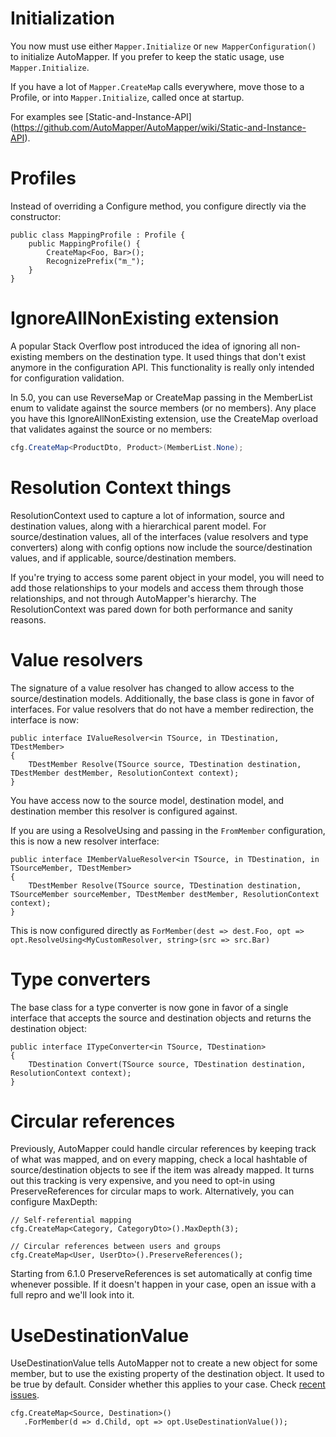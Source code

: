 # Initialization

You now must use either `Mapper.Initialize` or `new MapperConfiguration()` to initialize AutoMapper. If you prefer to keep the static usage, use `Mapper.Initialize`.

If you have a lot of `Mapper.CreateMap` calls everywhere, move those to a Profile, or into `Mapper.Initialize`, called once at startup. 

For examples see [Static-and-Instance-API] (https://github.com/AutoMapper/AutoMapper/wiki/Static-and-Instance-API).

# Profiles

Instead of overriding a Configure method, you configure directly via the constructor:

```
public class MappingProfile : Profile {
    public MappingProfile() {
        CreateMap<Foo, Bar>();
        RecognizePrefix("m_");
    }
}
```

# IgnoreAllNonExisting extension

A popular Stack Overflow post introduced the idea of ignoring all non-existing members on the destination type. It used things that don't exist anymore in the configuration API. This functionality is really only intended for configuration validation.

In 5.0, you can use ReverseMap or CreateMap passing in the MemberList enum to validate against the source members (or no members). Any place you have this IgnoreAllNonExisting extension, use the CreateMap overload that validates against the source or no members:

```c#
cfg.CreateMap<ProductDto, Product>(MemberList.None);
```

# Resolution Context things

ResolutionContext used to capture a lot of information, source and destination values, along with a hierarchical parent model. For source/destination values, all of the interfaces (value resolvers and type converters) along with config options now include the source/destination values, and if applicable, source/destination members.

If you're trying to access some parent object in your model, you will need to add those relationships to your models and access them through those relationships, and not through AutoMapper's hierarchy. The ResolutionContext was pared down for both performance and sanity reasons.

# Value resolvers

The signature of a value resolver has changed to allow access to the source/destination models. Additionally, the base class is gone in favor of interfaces. For value resolvers that do not have a member redirection, the interface is now:

```
public interface IValueResolver<in TSource, in TDestination, TDestMember>
{
    TDestMember Resolve(TSource source, TDestination destination, TDestMember destMember, ResolutionContext context);
}
```

You have access now to the source model, destination model, and destination member this resolver is configured against.

If you are using a ResolveUsing and passing in the `FromMember` configuration, this is now a new resolver interface:

```
public interface IMemberValueResolver<in TSource, in TDestination, in TSourceMember, TDestMember>
{
    TDestMember Resolve(TSource source, TDestination destination, TSourceMember sourceMember, TDestMember destMember, ResolutionContext context);
}
```

This is now configured directly as `ForMember(dest => dest.Foo, opt => opt.ResolveUsing<MyCustomResolver, string>(src => src.Bar)`

# Type converters

The base class for a type converter is now gone in favor of a single interface that accepts the source and destination objects and returns the destination object:

```
public interface ITypeConverter<in TSource, TDestination>
{
    TDestination Convert(TSource source, TDestination destination, ResolutionContext context);
}
```

# Circular references

Previously, AutoMapper could handle circular references by keeping track of what was mapped, and on every mapping, check a local hashtable of source/destination objects to see if the item was already mapped. It turns out this tracking is very expensive, and you need to opt-in using PreserveReferences for circular maps to work. Alternatively, you can configure MaxDepth:

```
// Self-referential mapping
cfg.CreateMap<Category, CategoryDto>().MaxDepth(3);

// Circular references between users and groups
cfg.CreateMap<User, UserDto>().PreserveReferences();
```
Starting from 6.1.0 PreserveReferences is set automatically at config time whenever possible. If it doesn't happen in your case, open an issue with a full repro and we'll look into it.

# UseDestinationValue

UseDestinationValue tells AutoMapper not to create a new object for some member, but to use the existing property of the destination object. It used to be true by default. Consider whether this applies to your case. Check [recent issues](https://github.com/AutoMapper/AutoMapper/search?o=desc&q=UseDestinationValue&s=created&type=Issues&utf8=%E2%9C%93).
```
cfg.CreateMap<Source, Destination>()
   .ForMember(d => d.Child, opt => opt.UseDestinationValue());
```